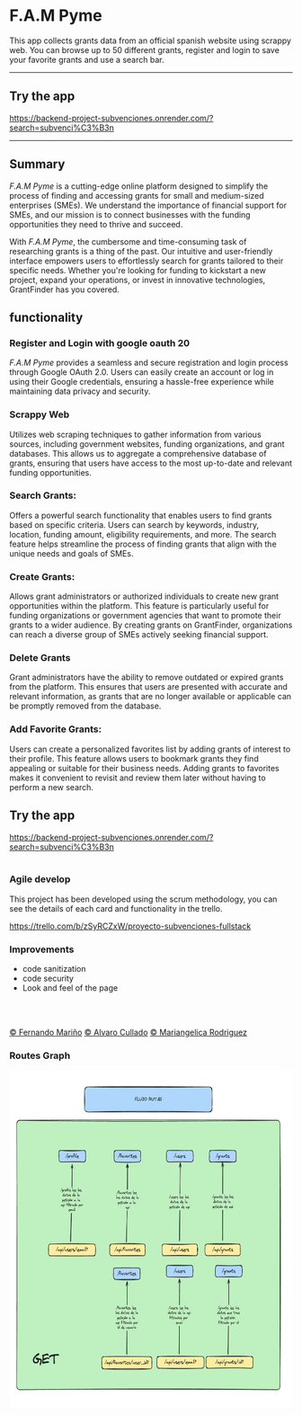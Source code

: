 # F.A.M Pyme
This app collects grants data from an official spanish website using scrappy web. You can browse up to 50 different grants, register and login to save your favorite grants and use a search bar. 

___

## Try the app
https://backend-project-subvenciones.onrender.com/?search=subvenci%C3%B3n

___

## Summary
 *F.A.M Pyme* is a cutting-edge online platform designed to simplify the process of finding and accessing grants for small and medium-sized enterprises (SMEs). We understand the importance of financial support for SMEs, and our mission is to connect businesses with the funding opportunities they need to thrive and succeed.

With *F.A.M Pyme*, the cumbersome and time-consuming task of researching grants is a thing of the past. Our intuitive and user-friendly interface empowers users to effortlessly search for grants tailored to their specific needs. Whether you're looking for funding to kickstart a new project, expand your operations, or invest in innovative technologies, GrantFinder has you covered.

## functionality

### Register and Login with google oauth 20
  *F.A.M Pyme* provides a seamless and secure registration and login process through Google OAuth 2.0. Users can easily create an account or log in using their Google credentials, ensuring a hassle-free experience while maintaining data privacy and security.

### Scrappy Web
  Utilizes web scraping techniques to gather information from various sources, including government websites, funding organizations, and grant databases. This allows us to aggregate a comprehensive database of grants, ensuring that users have access to the most up-to-date and relevant funding opportunities.

### Search Grants:
  Offers a powerful search functionality that enables users to find grants based on specific criteria. Users can search by keywords, industry, location, funding amount, eligibility requirements, and more. The search feature helps streamline the process of finding grants that align with the unique needs and goals of SMEs.

### Create Grants:
  Allows grant administrators or authorized individuals to create new grant opportunities within the platform. This feature is particularly useful for funding organizations or government agencies that want to promote their grants to a wider audience. By creating grants on GrantFinder, organizations can reach a diverse group of SMEs actively seeking financial support.

### Delete Grants
  Grant administrators have the ability to remove outdated or expired grants from the platform. This ensures that users are presented with accurate and relevant information, as grants that are no longer available or applicable can be promptly removed from the database.

### Add Favorite Grants:
  Users can create a personalized favorites list by adding grants of interest to their profile. This feature allows users to bookmark grants they find appealing or suitable for their business needs. Adding grants to favorites makes it convenient to revisit and review them later without having to perform a new search.



## Try the app
https://backend-project-subvenciones.onrender.com/?search=subvenci%C3%B3n
<br>
<br>

### Agile develop
This project has been developed using the scrum methodology, you can see the details of each card and functionality in the trello.

https://trello.com/b/zSyRCZxW/proyecto-subvenciones-fullstack

### Improvements
- code sanitization
- code security
- Look and feel of the page
<br>
<br>

[&copy; Fernando Mariño](https://github.com/aerozfx)
[&copy; Alvaro Cullado](https://github.com/Alvaro3c/)
[&copy; Mariangelica Rodriguez](https://www.linkedin.com/in/mariangelica-rodr%C3%ADguez-p%C3%A9rez/)

### Routes Graph
[<img align="left" width="600" height="600" src="./public/assets/images/flujo%20de%20rutas.png">](https://github.com/aerozfx/backend-ayuda-subvenciones)

<br>
<br>
<br>